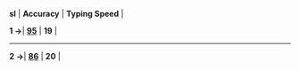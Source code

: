**sl**  |   **Accuracy**   | **Typing Speed** |    

**1 ->**| [**95**](https://github.com/cleanhand/phase-1-BHAGYASREE200/blob/main/typing%20speed/Day1.md) | **19**  | 

--------------------------------------------------------------------------------------------------------------------

**2 ->**| [**86**](https://github.com/cleanhand/phase-1-BHAGYASREE200/blob/main/typing%20speed/Day2.md) | **20**  |                
